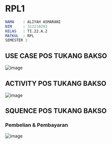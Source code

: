 # RPL1

```s
NAMA    : ALIYAH ASMARANI
NIM     : 312210203
KELAS   : TI.22.A.2
MATKUL  : RPL
SEMESTER 3
```

## USE CASE POS TUKANG BAKSO

![image](https://github.com/Aliyahasmarani/RPL1/assets/115197672/d206eb51-3ef7-4488-990e-90548fb4b14f)

## ACTIVITY POS TUKANG BAKSO

![image](https://github.com/Aliyahasmarani/RPL1/assets/115197672/6f1123c9-b6a7-480f-be1a-9bc300f62c68)

## SQUENCE POS TUKANG BAKSO

### Pembelian & Pembayaran

![image](https://github.com/Aliyahasmarani/RPL1/assets/115197672/2e10aa71-9574-4cb2-b296-9efeff70378f)


